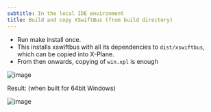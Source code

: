 ```yaml
---
subtitle: In the local IDE environment
title: Build and copy XSwiftBus (from build directory)
---
```


-   Run make install once.
-   This installs xswiftbus with all its dependencies to
    `dist/xswiftbus`, which can be copied into X-Plane.
-   From then onwards, copying of `win.xpl` is enough

![image](http://img.swift-project.org/xswiftbusbuild1.png)

Result: (when built for 64bit Windows)

![image](http://img.swift-project.org/xswiftbusbuild2.png)
